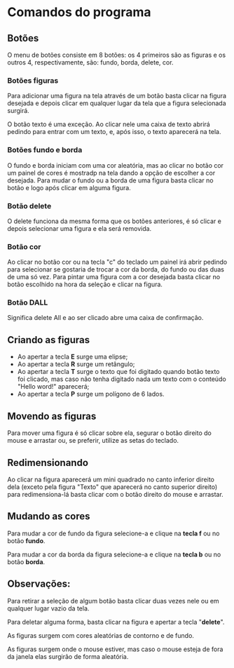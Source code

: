 <h1>Comandos do programa</h1>


<h2>Botões</h2>

<p>O menu de botões consiste em 8 botões: os 4 primeiros são as figuras e os outros 4, respectivamente, são: fundo, borda, delete, cor.</p>

<h3>Botões figuras</h3>

<p>Para adicionar uma figura na tela através de um botão basta clicar na figura desejada e depois clicar em qualquer lugar da tela que a figura selecionada surgirá.</p>

<p>O botão texto é uma exceção. Ao clicar nele uma caixa de texto abrirá pedindo para entrar com um texto, e, após isso, o texto aparecerá na tela.</p>

<h3>Botões fundo e borda</h3>

<p>O fundo e borda iniciam com uma cor aleatória, mas ao clicar no botão cor um painel de cores é mostradp na tela dando a opção de escolher a cor desejada. Para mudar o fundo ou a borda de uma figura basta clicar no botão e logo após clicar em alguma figura.</p>

<h3>Botão delete</h3>

<p>O delete funciona da mesma forma que os botões anteriores, é só clicar e depois selecionar uma figura e ela será removida.</p>

<h3>Botão cor</h3>

<p>Ao clicar no botão cor ou na tecla "c" do teclado um painel irá abrir pedindo para selecionar se gostaria de trocar a cor da borda, do fundo ou das duas de uma só vez. Para pintar uma figura com a cor desejada basta clicar no botão 
escolhido na hora da seleção e clicar na figura.</p>


<h3>Botão DALL</h3>

<p>Significa delete All e ao ser clicado abre uma caixa de confirmação.</p>


<h2>Criando as figuras</h2>

<ul>    
    <li>Ao apertar a tecla <b>E</b> surge uma elipse;</li>
    <li>Ao apertar a tecla <b>R</b> surge um retângulo;</li>
    <li>Ao apertar a tecla <b>T</b> surge o texto que foi digitado quando botão texto foi clicado, mas caso não tenha digitado nada um texto com o conteúdo "Hello word!" aparecerá;</li>
    <li>Ao apertar a tecla <b>P</b> surge um polígono de 6 lados.</li>
</ul>

<h2>Movendo as figuras</h2>

<p>Para mover uma figura é só clicar sobre ela, segurar o botão direito do mouse e arrastar ou, se preferir, utilize as setas do teclado.</p>

<h2>Redimensionando</h2>

<p>Ao clicar na figura aparecerá um mini quadrado no canto inferior direito dela (exceto pela figura "Texto" que aparecerá no canto superior direito) para redimensiona-lá basta clicar com o botão direito do mouse e arrastar.</p>

<h2>Mudando as cores</h2>

<p>Para mudar a cor de fundo da figura selecione-a e clique na <b>tecla f</b> ou no botão <b>fundo</b>.</p>
<p>Para mudar a cor da borda da figura selecione-a e clique na <b>tecla b</b> ou no botão <b>borda</b>.</p>

<h2>Observações:</h2>

<p>Para retirar a seleção de algum botão basta clicar duas vezes nele ou em qualquer lugar vazio da tela.</p>

<p>Para deletar alguma forma, basta clicar na figura e apertar a tecla "<b>delete</b>".</p>

<p>As figuras surgem com cores aleatórias de contorno e de fundo.</p>

<p>As figuras surgem onde o mouse estiver, mas caso o mouse esteja de fora da janela elas surgirão de forma aleatória.</p>
